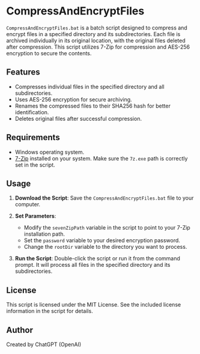 # CompressAndEncryptFiles

`CompressAndEncryptFiles.bat` is a batch script designed to compress and encrypt files in a specified directory and its subdirectories. Each file is archived individually in its original location, with the original files deleted after compression. This script utilizes 7-Zip for compression and AES-256 encryption to secure the contents.

## Features

- Compresses individual files in the specified directory and all subdirectories.
- Uses AES-256 encryption for secure archiving.
- Renames the compressed files to their SHA256 hash for better identification.
- Deletes original files after successful compression.

## Requirements

- Windows operating system.
- [7-Zip](https://www.7-zip.org/) installed on your system. Make sure the `7z.exe` path is correctly set in the script.

## Usage

1. **Download the Script**: Save the `CompressAndEncryptFiles.bat` file to your computer.
2. **Set Parameters**:
   - Modify the `sevenZipPath` variable in the script to point to your 7-Zip installation path.
   - Set the `password` variable to your desired encryption password.
   - Change the `rootDir` variable to the directory you want to process.

3. **Run the Script**: Double-click the script or run it from the command prompt. It will process all files in the specified directory and its subdirectories.

## License

This script is licensed under the MIT License. See the included license information in the script for details.

## Author

Created by ChatGPT (OpenAI)
